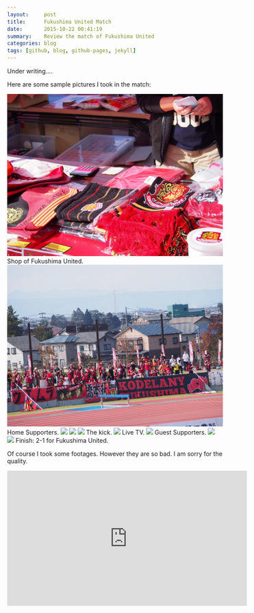 ```yaml
---
layout:     post
title:      Fukushima United Match
date:       2015-10-22 00:41:19
summary:    Review the match of Fukushima United
categories: blog 
tags: [github, blog, github-pages, jekyll]
---
```


Under writing....

Here are some sample pictures I took in the match:

<img src="/images/2015-10-25_FUFC/shop.jpg" class="fit image">
Shop of Fukushima United.

<!--more-->
<img src="/images/2015-10-25_FUFC/supporter.JPG" class="fit image">
Home Supporters.
<img src="/images/2015-10-25_FUFC/1.JPG" class="fit image">
<img src="/images/2015-10-25_FUFC/2.JPG" class="fit image">
<img src="/images/2015-10-25_FUFC/3.JPG" class="fit image">
The kick.
<img src="/images/2015-10-25_FUFC/4.JPG" class="fit image">
Live TV.
<img src="/images/2015-10-25_FUFC/5.JPG" class="fit image">
Guest Supporters.
<img src="/images/2015-10-25_FUFC/6.JPG" class="fit image">
<img src="/images/2015-10-25_FUFC/7.JPG" class="fit image">
Finish: 2-1 for Fukushima United.

Of course I took some footages. However they are so bad. I am sorry for the quality.

<iframe width="560" height="315" src="https://www.youtube.com/embed/videoseries?list=PLUJ3mgFmGQaf--_KtEB3IWVQcieMYCVue" frameborder="0" allowfullscreen></iframe> 